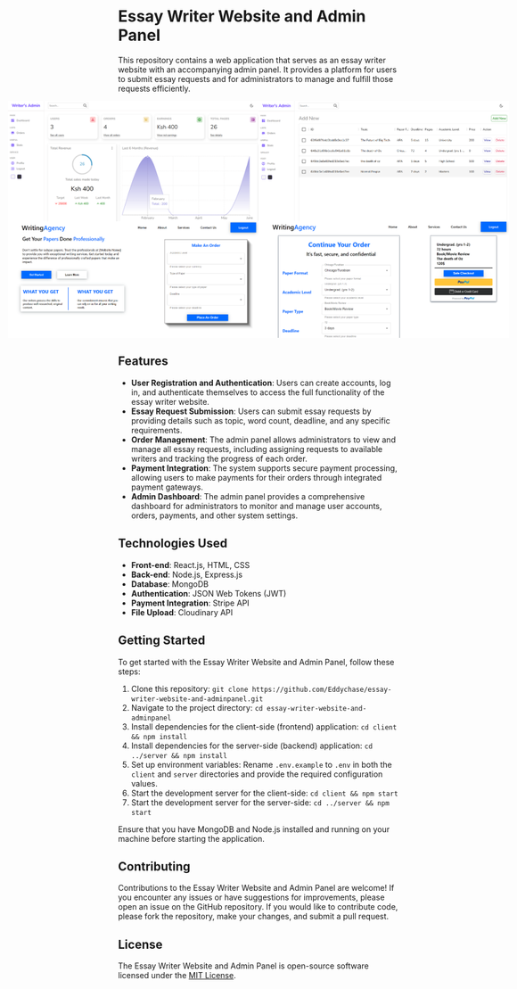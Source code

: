 # Essay Writer Website and Admin Panel

This repository contains a web application that serves as an essay writer website with an accompanying admin panel. It provides a platform for users to submit essay requests and for administrators to manage and fulfill those requests efficiently.


<div style="display: flex; justify-content: center;">
    <img src="admin/public/adminhome.png" alt="Image 1" width="450">
    <img src="admin/public/adminlist.png" alt="Image 2" width="450">
</div>




<div style="display: flex; justify-content: center;">
    <img src="admin/public/writerhp.png" alt="Image 1" width="450">
    <img src="admin/public/writercheckout.png" alt="Image 2" width="450">
</div>

## Features

- **User Registration and Authentication**: Users can create accounts, log in, and authenticate themselves to access the full functionality of the essay writer website.
- **Essay Request Submission**: Users can submit essay requests by providing details such as topic, word count, deadline, and any specific requirements.
- **Order Management**: The admin panel allows administrators to view and manage all essay requests, including assigning requests to available writers and tracking the progress of each order.
- **Payment Integration**: The system supports secure payment processing, allowing users to make payments for their orders through integrated payment gateways.
- **Admin Dashboard**: The admin panel provides a comprehensive dashboard for administrators to monitor and manage user accounts, orders, payments, and other system settings.

## Technologies Used

- **Front-end**: React.js, HTML, CSS
- **Back-end**: Node.js, Express.js
- **Database**: MongoDB
- **Authentication**: JSON Web Tokens (JWT)
- **Payment Integration**: Stripe API
- **File Upload**: Cloudinary API

## Getting Started

To get started with the Essay Writer Website and Admin Panel, follow these steps:

1. Clone this repository: `git clone https://github.com/Eddychase/essay-writer-website-and-adminpanel.git`
2. Navigate to the project directory: `cd essay-writer-website-and-adminpanel`
3. Install dependencies for the client-side (frontend) application: `cd client && npm install`
4. Install dependencies for the server-side (backend) application: `cd ../server && npm install`
5. Set up environment variables: Rename `.env.example` to `.env` in both the `client` and `server` directories and provide the required configuration values.
6. Start the development server for the client-side: `cd client && npm start`
7. Start the development server for the server-side: `cd ../server && npm start`

Ensure that you have MongoDB and Node.js installed and running on your machine before starting the application.

## Contributing

Contributions to the Essay Writer Website and Admin Panel are welcome! If you encounter any issues or have suggestions for improvements, please open an issue on the GitHub repository. If you would like to contribute code, please fork the repository, make your changes, and submit a pull request.

## License

The Essay Writer Website and Admin Panel is open-source software licensed under the [MIT License](https://opensource.org/licenses/MIT).

